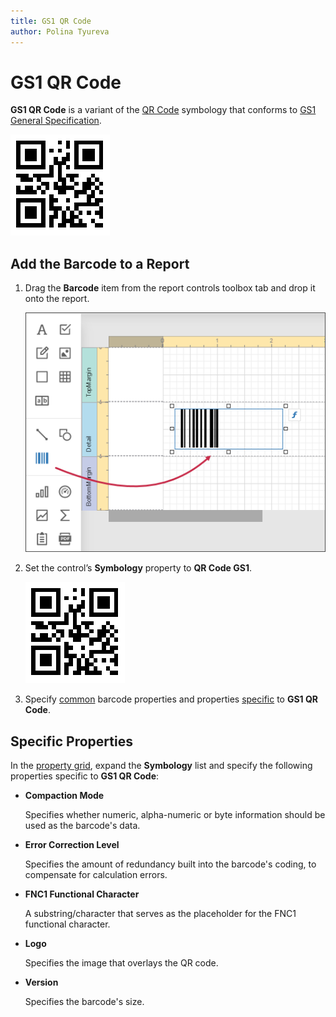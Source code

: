 ```yaml
---
title: GS1 QR Code
author: Polina Tyureva
---
```

# GS1 QR Code

**GS1 QR Code** is a variant of the [QR Code](https://en.wikipedia.org/wiki/QR_code) symbology that conforms to [GS1 General Specification](https://www.gs1.org/standards/barcodes-epcrfid-id-keys/gs1-general-specifications).

![](../../../../images/barcode-gs1-qr-code.png)

## Add the Barcode to a Report

1. Drag the **Barcode** item from the report controls toolbox tab and drop it onto the report. 

    ![](../../../../images/eurd-web-add-bar-code-to-report.png)

2. Set the control’s **Symbology** property to **QR Code GS1**. 

    ![](../../../../images/barcode-gs1-qr-code.png)

3. Specify [common](add-bar-codes-to-a-report.md) barcode properties and properties [specific](#specific-properties) to **GS1 QR Code**.

## Specific Properties

In the [property grid](../../report-designer-tools/ui-panels/properties-panel.md), expand the **Symbology** list and specify the following properties specific to **GS1 QR Code**:

* **Compaction Mode**

    Specifies whether numeric, alpha-numeric or byte information should be used as the barcode's data.
	
* **Error Correction Level**

    Specifies the amount of redundancy built into the barcode's coding, to compensate for calculation errors.

* **FNC1 Functional Character**

    A substring/character that serves as the placeholder for the FNC1 functional character.

* **Logo**

    Specifies the image that overlays the QR code.

* **Version**

    Specifies the barcode's size.
	
